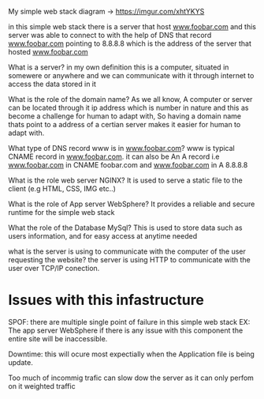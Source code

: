 My simple web stack diagram -> https://imgur.com/xhtYKYS

in this simple web stack there is a server that host www.foobar.com
and this server was able to connect to with the help of DNS that record 
www.foobar.com pointing to 8.8.8.8 which is the address of the server that hosted
www.foobar.com

What is a server?
	 in my own definition this is a computer, situated in somewere or anywhere and
	 we can communicate with it through internet to access the data stored in it

What is the role of the domain name?
	As we all know, A computer or server can be located through it ip address which is number
	in nature and this as become a challenge for human to adapt with, So having a domain name
	thats point to a address of a certian server makes it easier for human to adapt with.

What type of DNS record www is in www.foobar.com?
	www is typical CNAME record in www.foobar.com.
	it can also be An A record i.e
	www.foobar.com in CNAME foobar.com and
	www.foobar.com in A 8.8.8.8

What is the role web server NGINX?
	It is  used to serve a static file to the client (e.g HTML, CSS, IMG etc..)

What is the role of App server WebSphere?
	It provides a reliable and secure runtime for the simple web stack

What the role of the Database MySql?
	This is used to store data such as users information, and for easy access at anytime needed

what is the server is using to communicate with the computer of the user requesting the website?
	the server is using HTTP to communicate with the user over TCP/IP conection.


Issues with this infastructure
==============================
SPOF: there are multiple single point of failure in this simple web stack
EX: The app server WebSphere if there is any issue with this component the entire site
will be inaccessible.

Downtime: this will ocure most expectially when the Application file is being update.

Too much of incommig trafic can slow dow the server as it can only perfom on
it weighted traffic
